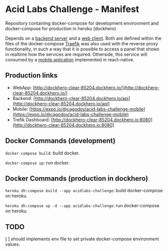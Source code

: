 # Acid Labs Challenge - Manifest

Repository containing docker-compose for development environment and docker-compose for production in heroku (dockhero)

Depends on a [backend server](https://github.com/cagodoy/acid-labs-challenge-backend) and a [web client](https://github.com/cagodoy/acid-labs-challenge-webapp). Both are defined within the files of the docker-compose [Traefik](https://traefik.io/) was also used with the reverse proxy functionality, in such a way that it is possible to access a panel that shows in realtime how the services are required. Otherside, this service will consumed by a [mobile aplication](https://github.com/cagodoy/acid-labs-challenge-mobile) implemented in react-native.


## Production links
- WebApp: [http://dockhero-clear-85204.dockhero.io/](http://dockhero-clear-85204.dockhero.io/)
- Backend: [http://dockhero-clear-85204.dockhero.io/api](http://dockhero-clear-85204.dockhero.io/api)
- Mobile: [https://expo.io/@cagodoy/acid-labs-challenge-mobile](https://expo.io/@cagodoy/acid-labs-challenge-mobile)
- Trefik Dashboard: [http://dockhero-clear-85204.dockhero.io:8080](http://dockhero-clear-85204.dockhero.io:8080)

## Docker Commands (development)

`docker-compose build`: build docker.

`docker-compose up`: run docker.

## Docker Commands (production in dockhero)
`heroku dh:compose build --app acidlabs-challenge`: build docker-compose on heroku.

`heroku dh:compose up -d --app acidlabs-challenge`: run docker-compose on heroku.


## TODO
[ ] should implements env file to set private docker-compose environment values.